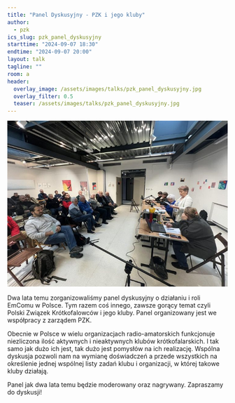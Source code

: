 ```yaml
---
title: "Panel Dyskusyjny - PZK i jego kluby"
author: 
  - pzk
ics_slug: pzk_panel_dyskusyjny
starttime: "2024-09-07 18:30"
endtime: "2024-09-07 20:00"
layout: talk
tagline: ""
room: a
header:
  overlay_image: /assets/images/talks/pzk_panel_dyskusyjny.jpg
  overlay_filter: 0.5
  teaser: /assets/images/talks/pzk_panel_dyskusyjny.jpg
---
```


![](/assets/images/talks/pzk_panel_dyskusyjny.jpg)

Dwa lata temu zorganizowaliśmy panel dyskusyjny o działaniu i roli EmComu w Polsce. Tym razem coś innego, zawsze gorący temat czyli Polski Związek Krótkofalowców i jego kluby. Panel organizowany jest we współpracy z zarządem PZK. 

Obecnie w Polsce w wielu organizacjach radio-amatorskich funkcjonuje niezliczona ilość aktywnych i nieaktywnych klubów krótkofalarskich. I tak samo jak dużo ich jest, tak dużo jest pomysłów na ich realizację. Wspólna dyskusja pozwoli nam na wymianę doświadczeń a przede wszystkich na określenie jednej wspólnej listy zadań klubu i organizacji, w której takowe kluby działają. 

Panel jak dwa lata temu będzie moderowany oraz nagrywany. Zapraszamy do dyskusji!